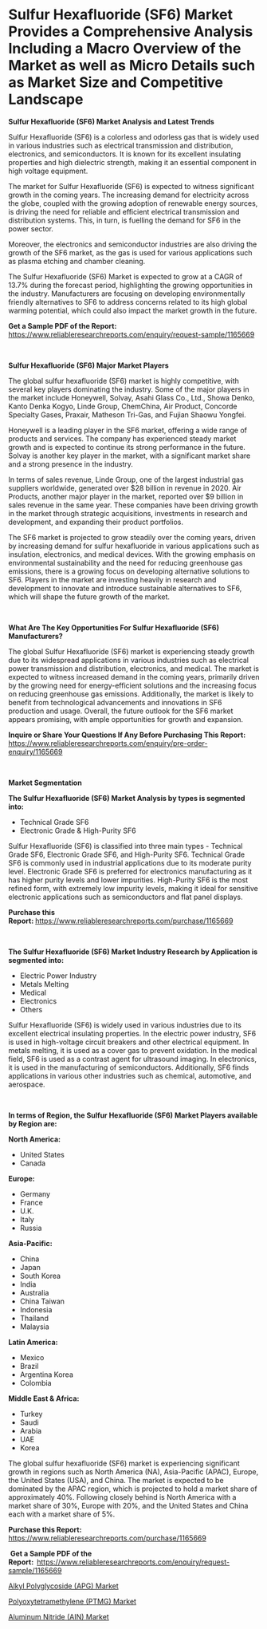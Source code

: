 <p><h1>Sulfur Hexafluoride (SF6) Market Provides a Comprehensive Analysis Including a Macro Overview of the Market as well as Micro Details such as Market Size and Competitive Landscape</h1></p><p><strong>Sulfur Hexafluoride (SF6) Market Analysis and Latest Trends</strong></p>
<p><p>Sulfur Hexafluoride (SF6) is a colorless and odorless gas that is widely used in various industries such as electrical transmission and distribution, electronics, and semiconductors. It is known for its excellent insulating properties and high dielectric strength, making it an essential component in high voltage equipment.</p><p>The market for Sulfur Hexafluoride (SF6) is expected to witness significant growth in the coming years. The increasing demand for electricity across the globe, coupled with the growing adoption of renewable energy sources, is driving the need for reliable and efficient electrical transmission and distribution systems. This, in turn, is fuelling the demand for SF6 in the power sector.</p><p>Moreover, the electronics and semiconductor industries are also driving the growth of the SF6 market, as the gas is used for various applications such as plasma etching and chamber cleaning.</p><p>The Sulfur Hexafluoride (SF6) Market is expected to grow at a CAGR of 13.7% during the forecast period, highlighting the growing opportunities in the industry. Manufacturers are focusing on developing environmentally friendly alternatives to SF6 to address concerns related to its high global warming potential, which could also impact the market growth in the future.</p></p>
<p><strong>Get a Sample PDF of the Report:&nbsp;</strong> <a href="https://www.reliableresearchreports.com/enquiry/request-sample/1165669">https://www.reliableresearchreports.com/enquiry/request-sample/1165669</a></p>
<p>&nbsp;</p>
<p><strong>Sulfur Hexafluoride (SF6) Major Market Players</strong></p>
<p><p>The global sulfur hexafluoride (SF6) market is highly competitive, with several key players dominating the industry. Some of the major players in the market include Honeywell, Solvay, Asahi Glass Co., Ltd., Showa Denko, Kanto Denka Kogyo, Linde Group, ChemChina, Air Product, Concorde Specialty Gases, Praxair, Matheson Tri-Gas, and Fujian Shaowu Yongfei.</p><p>Honeywell is a leading player in the SF6 market, offering a wide range of products and services. The company has experienced steady market growth and is expected to continue its strong performance in the future. Solvay is another key player in the market, with a significant market share and a strong presence in the industry.</p><p>In terms of sales revenue, Linde Group, one of the largest industrial gas suppliers worldwide, generated over $28 billion in revenue in 2020. Air Products, another major player in the market, reported over $9 billion in sales revenue in the same year. These companies have been driving growth in the market through strategic acquisitions, investments in research and development, and expanding their product portfolios.</p><p>The SF6 market is projected to grow steadily over the coming years, driven by increasing demand for sulfur hexafluoride in various applications such as insulation, electronics, and medical devices. With the growing emphasis on environmental sustainability and the need for reducing greenhouse gas emissions, there is a growing focus on developing alternative solutions to SF6. Players in the market are investing heavily in research and development to innovate and introduce sustainable alternatives to SF6, which will shape the future growth of the market.</p></p>
<p>&nbsp;</p>
<p><strong>What Are The Key Opportunities For Sulfur Hexafluoride (SF6) Manufacturers?</strong></p>
<p><p>The global Sulfur Hexafluoride (SF6) market is experiencing steady growth due to its widespread applications in various industries such as electrical power transmission and distribution, electronics, and medical. The market is expected to witness increased demand in the coming years, primarily driven by the growing need for energy-efficient solutions and the increasing focus on reducing greenhouse gas emissions. Additionally, the market is likely to benefit from technological advancements and innovations in SF6 production and usage. Overall, the future outlook for the SF6 market appears promising, with ample opportunities for growth and expansion.</p></p>
<p><strong>Inquire or Share Your Questions If Any Before Purchasing This Report:</strong> <a href="https://www.reliableresearchreports.com/enquiry/pre-order-enquiry/1165669">https://www.reliableresearchreports.com/enquiry/pre-order-enquiry/1165669</a></p>
<p>&nbsp;</p>
<p><strong>Market Segmentation</strong></p>
<p><strong>The Sulfur Hexafluoride (SF6) Market Analysis by types is segmented into:</strong></p>
<p><ul><li>Technical Grade SF6</li><li>Electronic Grade & High-Purity SF6</li></ul></p>
<p><p>Sulfur Hexafluoride (SF6) is classified into three main types - Technical Grade SF6, Electronic Grade SF6, and High-Purity SF6. Technical Grade SF6 is commonly used in industrial applications due to its moderate purity level. Electronic Grade SF6 is preferred for electronics manufacturing as it has higher purity levels and lower impurities. High-Purity SF6 is the most refined form, with extremely low impurity levels, making it ideal for sensitive electronic applications such as semiconductors and flat panel displays.</p></p>
<p><strong>Purchase this Report:&nbsp;</strong><a href="https://www.reliableresearchreports.com/purchase/1165669">https://www.reliableresearchreports.com/purchase/1165669</a></p>
<p>&nbsp;</p>
<p><strong>The Sulfur Hexafluoride (SF6) Market Industry Research by Application is segmented into:</strong></p>
<p><ul><li>Electric Power Industry</li><li>Metals Melting</li><li>Medical</li><li>Electronics</li><li>Others</li></ul></p>
<p><p>Sulfur Hexafluoride (SF6) is widely used in various industries due to its excellent electrical insulating properties. In the electric power industry, SF6 is used in high-voltage circuit breakers and other electrical equipment. In metals melting, it is used as a cover gas to prevent oxidation. In the medical field, SF6 is used as a contrast agent for ultrasound imaging. In electronics, it is used in the manufacturing of semiconductors. Additionally, SF6 finds applications in various other industries such as chemical, automotive, and aerospace.</p></p>
<p>&nbsp;</p>
<p><strong>In terms of Region, the Sulfur Hexafluoride (SF6) Market Players available by Region are:</strong></p>
<p>
    <p> <strong> North America: </strong>
        <ul>
            <li>United States</li>
            <li>Canada</li>
        </ul>
        </p> 
    <p> <strong> Europe: </strong>
        <ul>
            <li>Germany</li>
            <li>France</li>
            <li>U.K.</li>
            <li>Italy</li>
            <li>Russia</li>
        </ul>
        </p> 
    <p> <strong> Asia-Pacific: </strong>
        <ul>
            <li>China</li>
            <li>Japan</li>
            <li>South Korea</li>
            <li>India</li>
            <li>Australia</li>
            <li>China Taiwan</li>
            <li>Indonesia</li>
            <li>Thailand</li>
            <li>Malaysia</li>
        </ul>
        </p> 
    <p> <strong> Latin America: </strong>
        <ul>
            <li>Mexico</li>
            <li>Brazil</li>
            <li>Argentina Korea</li>
            <li>Colombia</li>
        </ul>
        </p> 
    <p> <strong> Middle East & Africa: </strong>
        <ul>
            <li>Turkey</li>
            <li>Saudi</li>
            <li>Arabia</li>
            <li>UAE</li>
            <li>Korea</li>
        </ul>
    </p>
    </p>
<p><p>The global sulfur hexafluoride (SF6) market is experiencing significant growth in regions such as North America (NA), Asia-Pacific (APAC), Europe, the United States (USA), and China. The market is expected to be dominated by the APAC region, which is projected to hold a market share of approximately 40%. Following closely behind is North America with a market share of 30%, Europe with 20%, and the United States and China each with a market share of 5%.</p></p>
<p><strong>Purchase this Report: </strong><a href="https://www.reliableresearchreports.com/purchase/1165669">https://www.reliableresearchreports.com/purchase/1165669</a></p>
<p>&nbsp;<strong>Get a Sample PDF of the Report:&nbsp;&nbsp;</strong><a href="https://www.reliableresearchreports.com/enquiry/request-sample/1165669">https://www.reliableresearchreports.com/enquiry/request-sample/1165669</a></p>
<p><strong></strong></p>
<p><p><a href="https://github.com/bobicer/Market-Research-Report-List-2/blob/main/alkyl-polyglycoside-apg-market.md">Alkyl Polyglycoside (APG) Market</a></p><p><a href="https://github.com/seekum/Market-Research-Report-List-1/blob/main/polyoxytetramethylene-ptmg-market.md">Polyoxytetramethylene (PTMG) Market</a></p><p><a href="https://github.com/timeliteaut/Market-Research-Report-List-1/blob/main/aluminum-nitride-ain-market.md">Aluminum Nitride (AIN) Market</a></p></p>